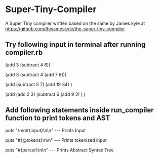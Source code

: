 # Super-Tiny-Compiler
A Super Tiny compiler written based on the same by James kyle at https://github.com/thejameskyle/the-super-tiny-compiler

Try following input in terminal after running compiler.rb
----------------------------------------------------------

(add 3 (subtract 4 6))

(add 3 (subtract 4 (add 7 8)))

(add (subtract 5 7) (add 19 34) )

(add (add 2 3) (subtract 6 (add 9 2)  )  )


Add following statements inside run_compiler function to print tokens and AST
-----------------------------------------------------------------------------

puts "\n\n#{input}\n\n" ---  Prints Input 

puts "#{@tokens}\n\n"   ---  Prints tokenized input

puts "#{parser}\n\n"    ---  Prints Abstract Syntax Tree
